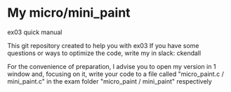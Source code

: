 # My micro/mini_paint
ex03 quick manual

This git repository created to help you with ex03
If you have some questions or ways to optimize the code, write my in slack: ckendall

For the convenience of preparation, I advise you to open my version in 1 window and, focusing on it, write your code to a file called "micro_paint.c / mini_paint.c" in the exam folder "micro_paint / mini_paint" respectively
